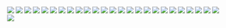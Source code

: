 ![](https://he-1-1306731980.cos.ap-beijing.myqcloud.com/202203172130253.jpg)
![](https://he-1-1306731980.cos.ap-beijing.myqcloud.com/202203172141014.jpg)
![](https://he-1-1306731980.cos.ap-beijing.myqcloud.com/202203172141026.jpg)
![](https://he-1-1306731980.cos.ap-beijing.myqcloud.com/202203172142681.jpg)
![](https://he-1-1306731980.cos.ap-beijing.myqcloud.com/202203172142142.jpg)
![](https://he-1-1306731980.cos.ap-beijing.myqcloud.com/202203172142927.jpg)
![](https://he-1-1306731980.cos.ap-beijing.myqcloud.com/202203172143389.jpg)
![](https://he-1-1306731980.cos.ap-beijing.myqcloud.com/202203172143129.jpg)
![](https://he-1-1306731980.cos.ap-beijing.myqcloud.com/202203172143810.jpg)
![](https://he-1-1306731980.cos.ap-beijing.myqcloud.com/202203172143238.jpg)
![](https://he-1-1306731980.cos.ap-beijing.myqcloud.com/202203172143869.jpg)
![](https://he-1-1306731980.cos.ap-beijing.myqcloud.com/202203172144136.jpg)
![](https://he-1-1306731980.cos.ap-beijing.myqcloud.com/202203172144394.jpg)
![](https://he-1-1306731980.cos.ap-beijing.myqcloud.com/202203172144253.jpg)
![](https://he-1-1306731980.cos.ap-beijing.myqcloud.com/202203172144372.jpg)
![](https://he-1-1306731980.cos.ap-beijing.myqcloud.com/202203172144803.jpg)
![](https://he-1-1306731980.cos.ap-beijing.myqcloud.com/202203172145229.jpg)
![](https://he-1-1306731980.cos.ap-beijing.myqcloud.com/202203172146008.jpg)
![](https://he-1-1306731980.cos.ap-beijing.myqcloud.com/202203172146649.jpg)
![](https://he-1-1306731980.cos.ap-beijing.myqcloud.com/202203172146603.jpg)
![](https://he-1-1306731980.cos.ap-beijing.myqcloud.com/202203172146293.jpg)
![](https://he-1-1306731980.cos.ap-beijing.myqcloud.com/202203172146228.jpg)
![](https://he-1-1306731980.cos.ap-beijing.myqcloud.com/202203172146291.jpg)
![](https://he-1-1306731980.cos.ap-beijing.myqcloud.com/202203172147792.jpg)
![](https://he-1-1306731980.cos.ap-beijing.myqcloud.com/202203172147457.jpg)
![](https://he-1-1306731980.cos.ap-beijing.myqcloud.com/202203172147718.jpg)